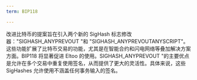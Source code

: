 ```yaml
---
term: BIP118

---
```

改进比特币的提案旨在引入两个新的 SigHash 标志修改器："SIGHASH_ANYPREVOUT "和 "SIGHASH_ANYPREVOUTANYSCRIPT"。这些功能扩展了比特币交易的功能，尤其是在智能合约和闪电网络等叠加解决方案方面。BIP118 将显著促进 Eltoo 的使用。SIGHASH_ANYPREVOUT "的主要优点是允许在多个交易中重复使用签名，从而提供了更大的灵活性。具体来说，这些 SigHashes 允许使用不涵盖任何事务输入的签名。